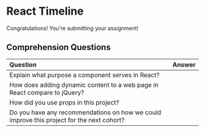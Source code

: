 # React Timeline
Congratulations! You're submitting your assignment!

## Comprehension Questions
Question | Answer
:------------- | :-------------
Explain what purpose a component serves in React? |
How does adding dynamic content to a web page in React compare to jQuery? |
How did you use props in this project? |
Do you have any recommendations on how we could improve this project for the next cohort? | 
